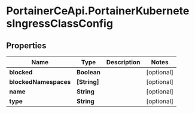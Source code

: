 # PortainerCeApi.PortainerKubernetesIngressClassConfig

## Properties
Name | Type | Description | Notes
------------ | ------------- | ------------- | -------------
**blocked** | **Boolean** |  | [optional] 
**blockedNamespaces** | **[String]** |  | [optional] 
**name** | **String** |  | [optional] 
**type** | **String** |  | [optional] 


